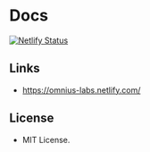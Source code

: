 # Docs

[![Netlify Status](https://api.netlify.com/api/v1/badges/21e6cdbb-4056-4d79-8f0c-70c7473e9280/deploy-status)](https://app.netlify.com/sites/omnius-labs/deploys)

## Links

+ <https://omnius-labs.netlify.com/>

## License

+ MIT License.
